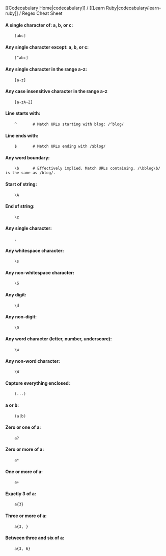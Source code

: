 [[Codecabulary Home|codecabulary]] / [[Learn Ruby|codecabulary/learn-ruby]] / Regex Cheat Sheet

<!-- ---title: Regexes -->

#### A single character of: a, b, or c:

		[abc]

#### Any single character except: a, b, or c:

		[^abc]
		
#### Any single character in the range a-z:

		[a-z]
		
#### Any case insensitive character in the range a-z

		[a-zA-Z]
		
#### Line starts with:

		^		# Match URLs starting with blog: /^blog/
		
#### Line ends with:

		$ 		# Match URLs ending with /$blog/
		
#### Any word boundary:

		\b 		# Effectively implied. Match URLs containing. /\bblog\b/ is the same as /blog/.
		
#### Start of string:

		\A
		
#### End of string:

		\z
		
#### Any single character:

		.
		
#### Any whitespace character:

		\s
		
#### Any non-whitespace character:

		\S
		
####	Any digit:

		\d
		
#### Any non-digit:

		\D
		
#### Any word character (letter, number, underscore):

		\w
		
#### Any non-word character:

		\W
		
#### Capture everything enclosed:

		(...)
		
#### a or b:

		(a|b)
		
#### Zero or one of a:

		a?
		
#### Zero or more of a:

		a*
		
#### One or more of a:

		a+
		
#### Exactly 3 of a:

		a{3}
		
#### Three or more of a:

		a{3, }
		
#### Between three and six of a:

		a{3, 6}
